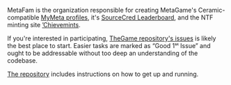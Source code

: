 MetaFam is the organization responsible for creating MetaGame's Ceramic-compatible [MyMeta profiles](//metagame.wtf/me), it's [SourceCred Leaderboard](//metagame.wtf/players), and the NTF minting site [’Chievemints](//chiev.es).

If you're interested in participating, [TheGame repository's issues](//github.com/MetaFam/TheGame/issues) is likely the best place to start. Easier tasks are marked as “Good 1ˢᵗ Issue” and ought to be addressable without too deep an understanding of the codebase.

[The repository](//github.com/MetaFam/TheGame) includes instructions on how to get up and running.
